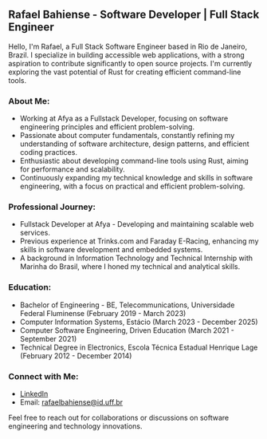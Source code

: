 ## Rafael Bahiense - Software Developer | Full Stack Engineer

Hello, I'm Rafael, a Full Stack Software Engineer based in Rio de Janeiro, Brazil. I specialize in building accessible web applications, with a strong aspiration to contribute significantly to open source projects. I'm currently exploring the vast potential of Rust for creating efficient command-line tools.

### About Me:
- Working at Afya as a Fullstack Developer, focusing on software engineering principles and efficient problem-solving.
- Passionate about computer fundamentals, constantly refining my understanding of software architecture, design patterns, and efficient coding practices.
- Enthusiastic about developing command-line tools using Rust, aiming for performance and scalability.
- Continuously expanding my technical knowledge and skills in software engineering, with a focus on practical and efficient problem-solving.

### Professional Journey:
- Fullstack Developer at Afya - Developing and maintaining scalable web services.
- Previous experience at Trinks.com and Faraday E-Racing, enhancing my skills in software development and embedded systems.
- A background in Information Technology and Technical Internship with Marinha do Brasil, where I honed my technical and analytical skills.

### Education:
- Bachelor of Engineering - BE, Telecommunications, Universidade Federal Fluminense (February 2019 - March 2023)
- Computer Information Systems, Estácio (March 2023 - December 2025)
- Computer Software Engineering, Driven Education (March 2021 - September 2021)
- Technical Degree in Electronics, Escola Técnica Estadual Henrique Lage (February 2012 - December 2014)

### Connect with Me:
- [LinkedIn](https://www.linkedin.com/in/rafael-bahiense/)
- Email: [rafaelbahiense@id.uff.br](mailto:rafaelbahiense@id.uff.br)

Feel free to reach out for collaborations or discussions on software engineering and technology innovations.
